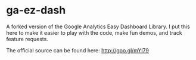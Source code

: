 ga-ez-dash
==========

A forked version of the Google Analytics Easy Dashboard Library.
I put this here to make it easier to play with the code, make fun demos, and track feature requests.

The official source can be found here: http://goo.gl/mYI79